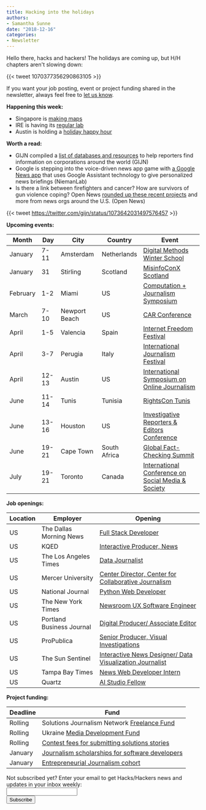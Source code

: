 ```yaml
---
title: Hacking into the holidays
authors: 
- Samantha Sunne
date: "2018-12-16"
categories:
- Newsletter
---
```


Hello there, hacks and hackers! The holidays are coming up, but H/H chapters aren't slowing down: 

{{< tweet 1070377356290863105 >}}

If you want your job posting, event or project funding shared in the newsletter, always feel free to [let us know](mailto:samantha@hackshackers.com).

**Happening this week:**

* Singapore is [making maps](https://www.meetup.com/Hacks-Hackers-Singapore/events/256565089/)
* IRE is having its [regular lab](https://www.meetup.com/hackshackersIRE/)
* Austin is holding a [holiday happy hour](https://www.meetup.com/Hacks-Hackers-Austin/events/256923972/)

**Worth a read:**

* GIJN compiled a [list of databases and resources](https://gijn.org/researching-corporations-and-their-owners/) to help reporters find information on corporations around the world (GIJN)
* Google is stepping into the voice-driven news app game with [a Google News app](http://www.niemanlab.org/2018/12/google-is-launching-a-voice-driven-version-of-google-news-for-smart-speakers-and-phones/) that uses Google Assistant technology to give personalized news briefings (NiemanLab)
* Is there a link between firefighters and cancer? How are survivors of gun violence coping? Open News [rounded up these recent projects](https://source.opennews.org/articles/things-you-made-dec-6/) and more from news orgs around the U.S. (Open News)

{{< tweet https://twitter.com/gijn/status/1073642031497576457 >}}

**Upcoming events:**

| Month | Day | City | Country | Event |
| ----- | --- | ---- | ------- | ----- |
January | 7-11 | Amsterdam | Netherlands | [Digital Methods Winter School](https://wiki.digitalmethods.net/Dmi/WinterSchool2019)
January | 31 | Stirling | Scotland | [MisinfoConX Scotland](https://www.eventbrite.co.uk/e/misinfoconx-scotland-tickets-53180015859)
February | 1-2 | Miami | US | [Computation + Journalism Symposium](http://cplusj.org/)
March | 7-10 | Newport Beach | US | [CAR Conference](https://www.ire.org/conferences/nicar-2019/)
April | 1-5 | Valencia | Spain | [Internet Freedom Festival](https://internetfreedomfestival.org/)
April | 3-7 | Perugia | Italy | [International Journalism Festival](https://www.journalismfestival.com/you-festival/)
April | 12-13 | Austin | US | [International Symposium on Online Journalism](https://www.isoj.org/symposia/2019/)
June | 11-14 | Tunis | Tunisia | [RightsCon Tunis](https://www.rightscon.org/about/)
June | 13-16 | Houston | US | [Investigative Reporters & Editors Conference](https://www.ire.org/events-and-training/event/3434/)
June | 19-21 | Cape Town | South Africa | [Global Fact-Checking Summit](https://www.poynter.org/news/sixth-global-fact-checking-summit-will-be-cape-town-june-2019)
July | 19-21 | Toronto | Canada | [International Conference on Social Media & Society](http://socialmediaandsociety.org/2018/rethinking-privacy-and-trust-in-the-social-media-age-smsociety-cfp-toronto-canada-july-19-21-2019/)

**Job openings:**

| Location | Employer | Opening |
| -------- | -------- | ------- |
US | The Dallas Morning News | [Full Stack Developer](https://ahbelo.mua.hrdepartment.com/hr/ats/Posting/view/1027)
US | KQED | [Interactive Producer, News](https://careers.journalists.org/jobs/11767738/interactive-producer-news)
US | The Los Angeles Times | [Data Journalist](https://www.journalismjobs.com/1649481-data-journalist-los-angeles-times)
US | Mercer University | [Center Director, Center for Collaborative Journalism](http://mujobs.mercer.edu/cw/en-us/job/492364/center-director-center-for-collaborative-journalism)
US | National Journal | [Python Web Developer](https://atlanticmedia.applytojob.com/apply/i42pWh/Python-Web-Developer?source=NewsNerdery)
US | The New York Times | [Newsroom UX Software Engineer](https://nytimes.wd5.myworkdayjobs.com/en-US/News/job/New-York-NY/Newsroom-UX-Software-Engineer_REQ-004251-3)
US | Portland Business Journal | [Digital Producer/ Associate Editor](https://talkingbiznews.com/biz-news-help-wanted/portland-biz-journal-seeks-digital-producer-associate-editor/)
US | ProPublica | [Senior Producer, Visual Investigations](https://www.propublica.org/jobs/senior-producer-visual-investigations-december-2018)
US | The Sun Sentinel | [Interactive News Designer/ Data Visualization Journalist](https://www.journalismjobs.com/1649505-interactive-news-designerdata-visualization-journalist-sun-sentinel-company)
US | Tampa Bay Times | [News Web Developer Intern](https://docs.google.com/document/d/1X3_wFa7rJ7metJuj3JjlXCqz6OO8k0CRw-mebWYw7t8/edit)
US | Quartz | [AI Studio Fellow](https://atlanticmedia.applytojob.com/apply/ubhBkAe3F8/Fellow-AI-Studio)

**Project funding:**

| Deadline | Fund |
| -------- | ---- |
Rolling | Solutions Journalism Network [Freelance Fund](https://thewholestory.solutionsjournalism.org/now-offering-travel-funds-for-freelancers-857c49f9b395)
Rolling | Ukraine [Media Development Fund](http://ijnet.org/en/opportunities/media-development-grants-available-ukraine)
Rolling | [Contest fees for submitting solutions stories](https://thewholestory.solutionsjournalism.org/submitting-your-solutions-story-to-a-journalism-award-contest-we-can-help-with-the-fees-12b3e3ab6b01?mc_cid=57b074cc10&mc_eid=f9f525b1fd)
January | [Journalism scholarships for software developers](https://medium.com/@richgor/groundbreaking-journalism-scholarship-seeks-two-more-software-developers-693589f5ea62)
January | [Entrepreneurial Journalism cohort](http://bit.ly/ejeducation)

<div id="mc_embed_signup"><form id="mc-embedded-subscribe-form" class="validate" action="//hackshackers.us1.list-manage.com/subscribe/post?u=c56f2e53d5ed6ef87f8aaa75c&amp;id=fb2bc6f10b" method="post" name="mc-embedded-subscribe-form" novalidate="" target="_blank">

<div id="mc_embed_signup_scroll">

<div class="mc-field-group"><label for="mce-EMAIL">Not subscribed yet? Enter your email to get Hacks/Hackers news and updates in your inbox weekly:  </label></div>

<div class="mc-field-group"><input id="mce-EMAIL" class="required email" name="EMAIL" type="email" value="" /></div>

<!-- real people should not fill this in and expect good things - do not remove this or risk form bot signups-->

<div style="position: absolute; left: -5000px;"><input tabindex="-1" name="b_c56f2e53d5ed6ef87f8aaa75c_fb2bc6f10b" type="text" value="" /></div>

<div class="clear"><input id="mc-embedded-subscribe" class="button" name="subscribe" type="submit" value="Subscribe" /></div>

</div>

</form></div>

<!--End mc_embed_signup-->

<meta name="twitter:card" content="summary">

<meta name="twitter:image:src" content="https://hackshackers.com/content-images/about/hackshackers_logomark.png">

